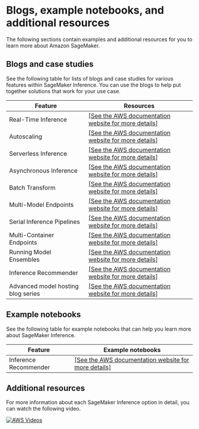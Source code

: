 # Blogs, example notebooks, and additional resources<a name="deploy-model-blogs"></a>

The following sections contain examples and additional resources for you to learn more about Amazon SageMaker\.

## Blogs and case studies<a name="deploy-model-blogs-table"></a>

See the following table for lists of blogs and case studies for various features within SageMaker Inference\. You can use the blogs to help put together solutions that work for your use case\.


| Feature | Resources | 
| --- | --- | 
|  Real\-Time Inference  |  [\[See the AWS documentation website for more details\]](http://docs.aws.amazon.com/sagemaker/latest/dg/deploy-model-blogs.html)  | 
|  Autoscaling  |  [\[See the AWS documentation website for more details\]](http://docs.aws.amazon.com/sagemaker/latest/dg/deploy-model-blogs.html)  | 
|  Serverless Inference  |  [\[See the AWS documentation website for more details\]](http://docs.aws.amazon.com/sagemaker/latest/dg/deploy-model-blogs.html)  | 
|  Asynchronous Inference  |  [\[See the AWS documentation website for more details\]](http://docs.aws.amazon.com/sagemaker/latest/dg/deploy-model-blogs.html)  | 
|  Batch Transform  |  [\[See the AWS documentation website for more details\]](http://docs.aws.amazon.com/sagemaker/latest/dg/deploy-model-blogs.html)  | 
|  Multi\-Model Endpoints  |  [\[See the AWS documentation website for more details\]](http://docs.aws.amazon.com/sagemaker/latest/dg/deploy-model-blogs.html)  | 
|  Serial Inference Pipelines  |  [\[See the AWS documentation website for more details\]](http://docs.aws.amazon.com/sagemaker/latest/dg/deploy-model-blogs.html)  | 
|  Multi\-Container Endpoints  |  [\[See the AWS documentation website for more details\]](http://docs.aws.amazon.com/sagemaker/latest/dg/deploy-model-blogs.html)  | 
|  Running Model Ensembles  |  [\[See the AWS documentation website for more details\]](http://docs.aws.amazon.com/sagemaker/latest/dg/deploy-model-blogs.html)  | 
|  Inference Recommender  |  [\[See the AWS documentation website for more details\]](http://docs.aws.amazon.com/sagemaker/latest/dg/deploy-model-blogs.html)  | 
|  Advanced model hosting blog series  |  [\[See the AWS documentation website for more details\]](http://docs.aws.amazon.com/sagemaker/latest/dg/deploy-model-blogs.html)  | 

## Example notebooks<a name="deploy-model-blogs-nbs"></a>

See the following table for example notebooks that can help you learn more about SageMaker Inference\.


| Feature | Example notebooks | 
| --- | --- | 
|  Inference Recommender  |  [\[See the AWS documentation website for more details\]](http://docs.aws.amazon.com/sagemaker/latest/dg/deploy-model-blogs.html)  | 

## Additional resources<a name="deploy-model-blogs-extras"></a>

For more information about each SageMaker Inference option in detail, you can watch the following video\.

[![AWS Videos](http://img.youtube.com/vi/https://www.youtube.com/embed/4FqHt5bmS2o/0.jpg)](http://www.youtube.com/watch?v=https://www.youtube.com/embed/4FqHt5bmS2o)